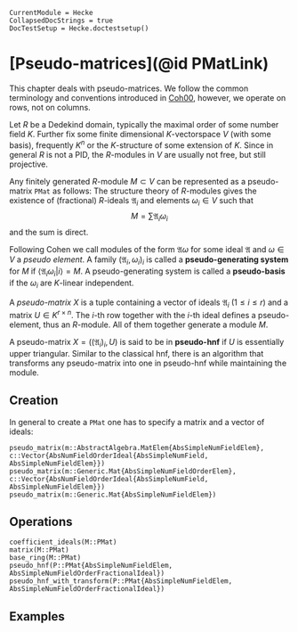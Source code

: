 ```@meta
CurrentModule = Hecke
CollapsedDocStrings = true
DocTestSetup = Hecke.doctestsetup()
```
# [Pseudo-matrices](@id PMatLink)

This chapter deals with pseudo-matrices.
We follow the common terminology and conventions introduced in
[Coh00](@cite), however, we operate on rows, not on columns.

Let $R$ be a Dedekind domain, typically the maximal order of
some number field $K$. Further fix some finite dimensional
$K$-vectorspace $V$ (with some basis), frequently $K^n$ or the $K$-structure of
some extension of $K$. Since in general $R$ is not a PID, the $R$-modules
in $V$ are usually not free, but still projective.

Any finitely generated $R$-module $M\subset V$
can be represented as a pseudo-matrix `PMat` as follows:
The structure theory of $R$-modules gives the existence of (fractional)
$R$-ideals $\mathfrak A_i$ and elements $\omega_i\in V$ such that
$$M = \sum \mathfrak A_i \omega_i$$
and the sum is direct.

Following Cohen we call modules of the form $\mathfrak A\omega$ for
some ideal $\mathfrak A$ and $\omega \in V$ a *pseudo element*.
A family $(\mathfrak A_i, \omega_i)_{i}$ is called a **pseudo-generating
system** for $M$ if $\langle \mathfrak A_i\omega_i|i\rangle = M$.
A pseudo-generating system is called a **pseudo-basis** if the
$\omega_i$ are $K$-linear independent.

A *pseudo-matrix* $X$ is a tuple containing a vector of ideals
$\mathfrak A_i$ ($1\le i\le r$) and a matrix $U\in K^{r\times n}$.
The $i$-th row together with the $i$-th ideal defines
a pseudo-element, thus an $R$-module. All of them together
generate a module $M$.

A pseudo-matrix $X=((\mathfrak A_i)_i, U)$ is said to be in **pseudo-hnf** if
$U$ is essentially upper triangular. Similar to the classical
hnf, there is an algorithm that transforms any pseudo-matrix
into one in pseudo-hnf while maintaining the module.

## Creation

In general to create a `PMat` one has to specify a matrix and a vector of ideals:

```@docs
pseudo_matrix(m::AbstractAlgebra.MatElem{AbsSimpleNumFieldElem}, c::Vector{AbsNumFieldOrderIdeal{AbsSimpleNumField, AbsSimpleNumFieldElem}})
pseudo_matrix(m::Generic.Mat{AbsSimpleNumFieldOrderElem}, c::Vector{AbsNumFieldOrderIdeal{AbsSimpleNumField, AbsSimpleNumFieldElem}})
pseudo_matrix(m::Generic.Mat{AbsSimpleNumFieldElem})
```

## Operations

```@docs
coefficient_ideals(M::PMat)
matrix(M::PMat)
base_ring(M::PMat)
pseudo_hnf(P::PMat{AbsSimpleNumFieldElem, AbsSimpleNumFieldOrderFractionalIdeal})
pseudo_hnf_with_transform(P::PMat{AbsSimpleNumFieldElem, AbsSimpleNumFieldOrderFractionalIdeal})
```

## Examples


